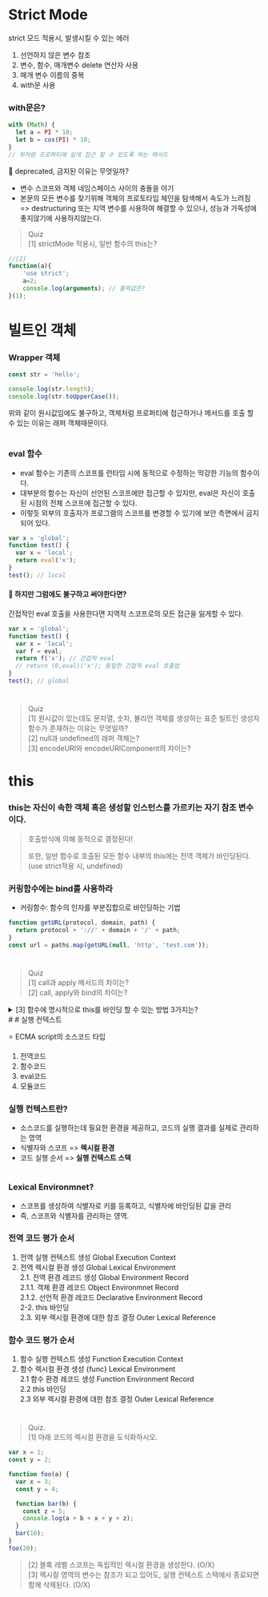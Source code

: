 # Strict Mode

strict 모드 적용시, 발생시킬 수 있는 에러

1. 선언하지 않은 변수 참조
2. 변수, 함수, 매개변수 delete 연산자 사용
3. 매개 변수 이름의 중복
4. with문 사용

### with문은?

```javascript
with (Math) {
  let a = PI * 10;
  let b = cos(PI) * 10;
}
// 위처럼 프로퍼티에 쉽게 접근 할 수 있도록 하는 메서드
```

🚫 deprecated,
금지된 이유는 무엇일까?

- 변수 스코프와 객체 네임스페이스 사이의 충돌을 야기
- 본문의 모든 변수를 찾기위해 객체의 프로토타입 체인을 탐색해서 속도가 느려짐  
  => destructuring 또는 지역 변수를 사용하여 해결할 수 있으나, 성능과 가독성에 좋지않기에 사용하지않는다.

> Quiz  
> [1] strictMode 적용시, 일반 함수의 this는?

```javascript
//[2]
function(a){
    'use strict';
    a=2;
    console.log(arguments); // 출력값은?
}(1);
```
#
# 빌트인 객체

### Wrapper 객체

```javascript
const str = 'hello';

console.log(str.length);
console.log(str.toUpperCase());
```

위와 같이 원시값임에도 불구하고, 객체처럼 프로퍼티에 접근하거나 메서드를 호출 할 수 있는 이유는 래퍼 객체때문이다.

#

### eval 함수

- eval 함수는 기존의 스코프를 런타임 시에 동적으로 수정하는 막강한 기능의 함수이다.
- 대부분의 함수는 자신이 선언된 스코프에만 접근할 수 있지만,
  eval은 자신이 호출된 시점의 전체 스코프에 접근할 수 있다.
- 이렇듯 외부의 호출자가 프로그램의 스코프를 변경할 수 있기에 보안 측면에서 금지되어 있다.

```javascript
var x = 'global';
function test() {
  var x = 'local';
  return eval('x');
}
test(); // local
```

#### 🧐 하지만 그럼에도 불구하고 써야한다면?

간접적인 eval 호출을 사용한다면 지역적 스코프로의 모든 접근을 잃게할 수 있다.

```javascript
var x = 'global';
function test() {
  var x = 'local';
  var f = eval;
  return f('x'); // 간접적 eval
  // return (0,eval)('x'); 동일한 간접적 eval 호출법
}
test(); // global
```

#

> Quiz  
> [1] 원시값이 있는데도 문자열, 숫자, 불리언 객체를 생성하는 표준 빌트인 생성자 함수가 존재하는 이유는 무엇일까?  
> [2] null과 undefined의 래퍼 객체는?  
> [3] encodeURI와 encodeURIComponent의 차이는?
#
# this

### this는 자신이 속한 객체 혹은 생성할 인스턴스를 가르키는 자기 참조 변수이다.

> 호출방식에 의해 동적으로 결정된다!
>
> 또한, 일반 함수로 호출된 모든 함수 내부의 this에는 전역 객체가 바인딩된다.  
>  (use strict적용 시, undefined)

### 커링함수에는 bind를 사용하라

- 커링함수: 함수의 인자를 부분집합으로 바인딩하는 기법

```javascript
function getURL(protocol, domain, path) {
  return protocol + '://' + domain + '/' + path;
}
const url = paths.map(getURL(null, 'http', 'test.com'));
```

#

> Quiz  
> [1] call과 apply 메서드의 차이는?  
> [2] call, apply와 bind의 차이는?

<details>
<summary>
[3] 함수에 명시적으로 this를 바인딩 할 수 있는 방법 3가지는?
</summary>
<p>
<div>
1. map, forEach같은 고차함수를 사용   
</div>
<div>
2. apply, call, bind 메서드를 사용   
</div>
<div>
3. 화살표함수를 사용
</div>
</p>
</details>
#
# 실행 컨텍스트

⭐️ ECMA script의 소스코드 타입

1. 전역코드
2. 함수코드
3. eval코드
4. 모듈코드

### 실행 컨텍스트란?

- 소스코드를 실행하는데 필요한 환경을 제공하고, 코드의 실행 결과를 실제로 관리하는 영역
- 식별자와 스코프 => **렉시컬 환경**
- 코드 실행 순서 => **실행 컨텍스트 스택**

#

### Lexical Environmnet?

- 스코프를 생성하여 식별자로 키를 등록하고, 식별자에 바인딩된 값을 관리
- 즉, 스코프와 식별자를 관리하는 영역.

### 전역 코드 평가 순서

1. 전역 실행 컨텍스트 생성 Global Execution Context
2. 전역 렉시컬 환경 생성 Global Lexical Environment  
   2.1. 전역 환경 레코드 생성 Global Environment Record  
    2.1.1. 객체 환경 레코드 Object Environmnet Record  
    2.1.2. 선언적 환경 레코드 Declarative Environment Record  
   2-2. this 바인딩  
   2.3. 외부 렉시컬 환경에 대한 참조 결정 Outer Lexical Reference

### 함수 코드 평가 순서

1. 함수 실행 컨텍스트 생성 Function Execution Context
2. 함수 렉시컬 환경 생성 {func} Lexical Environment  
   2.1 함수 환경 레코드 생성 Function Environment Record  
   2.2 this 바인딩  
   2.3 외부 렉시컬 환경에 대한 참조 결정 Outer Lexical Reference

#

> Quiz.  
> [1] 아래 코드의 렉시컬 환경을 도식화하시오.

```javascript
var x = 1;
const y = 2;

function foo(a) {
  var x = 3;
  const y = 4;

  function bar(b) {
    const z = 5;
    console.log(a + b + x + y + z);
  }
  bar(10);
}
foo(20);
```

> [2] 블록 레벨 스코프는 독립적인 렉시컬 환경을 생성한다. (O/X)  
> [3] 렉시컬 영역의 변수는 참조가 되고 있어도, 실행 컨텍스트 스택에서 종료되면 함께 삭제된다. (O/X)
